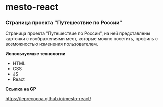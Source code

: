# mesto-react

### Страница проекта "Путешествие по России"

Страница проекта "Путешествие по России", на ней представлены карточки с изображениями мест, которые можно посетить, профиль с возможностью изменения пользователем.

**Используемые технологии**

- HTML
- CSS
- JS
- React

**Ссылка на GP**

https://leprecocoa.github.io/mesto-react/
